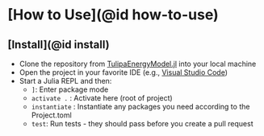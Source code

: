 # [How to Use](@id how-to-use)

## [Install](@id install)

* Clone the repository from [TulipaEnergyModel.jl](https://github.com/TulipaEnergy/TulipaEnergyModel.jl) into your local machine
* Open the project in your favorite IDE (e.g., [Visual Studio Code](https://code.visualstudio.com/))
* Start a Julia REPL and then:
  * `]`: Enter package mode
  * `activate .` : Activate here (root of project)
  * `instantiate` : Instantiate any packages you need according to the Project.toml
  * `test`: Run tests - they should pass before you create a pull request
